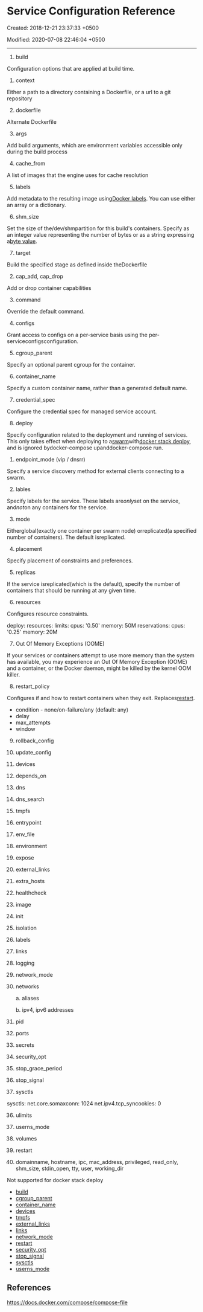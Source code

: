 # Service Configuration Reference

Created: 2018-12-21 23:37:33 +0500

Modified: 2020-07-08 22:46:04 +0500

---

1. build

Configuration options that are applied at build time.

1. context

Either a path to a directory containing a Dockerfile, or a url to a git repository

2. dockerfile

Alternate Dockerfile

3. args

Add build arguments, which are environment variables accessible only during the build process

4. cache_from

A list of images that the engine uses for cache resolution

5. labels

Add metadata to the resulting image using[Docker labels](https://docs.docker.com/engine/userguide/labels-custom-metadata/). You can use either an array or a dictionary.

6. shm_size

Set the size of the/dev/shmpartition for this build's containers. Specify as an integer value representing the number of bytes or as a string expressing a[byte value](https://docs.docker.com/compose/compose-file/#specifying-byte-values).

7. target

Build the specified stage as defined inside theDockerfile

2. cap_add, cap_drop

Add or drop container capabilities

3. command

Override the default command.

4. configs

Grant access to configs on a per-service basis using the per-serviceconfigsconfiguration.

5. cgroup_parent

Specify an optional parent cgroup for the container.

6. container_name

Specify a custom container name, rather than a generated default name.

7. credential_spec

Configure the credential spec for managed service account.

8. deploy

Specify configuration related to the deployment and running of services. This only takes effect when deploying to a[swarm](https://docs.docker.com/engine/swarm/)with[docker stack deploy](https://docs.docker.com/engine/reference/commandline/stack_deploy/), and is ignored bydocker-compose upanddocker-compose run.

1. endpoint_mode (vip / dnsrr)

Specify a service discovery method for external clients connecting to a swarm.

2. lables

Specify labels for the service. These labels are*only*set on the service, and*not*on any containers for the service.

3. mode

Eitherglobal(exactly one container per swarm node) orreplicated(a specified number of containers). The default isreplicated.

4. placement

Specify placement of constraints and preferences.

5. replicas

If the service isreplicated(which is the default), specify the number of containers that should be running at any given time.

6. resources

Configures resource constraints.

deploy:
resources:
limits:
cpus: '0.50'
memory: 50M
reservations:
cpus: '0.25'
memory: 20M

7. Out Of Memory Exceptions (OOME)

If your services or containers attempt to use more memory than the system has available, you may experience an Out Of Memory Exception (OOME) and a container, or the Docker daemon, might be killed by the kernel OOM killer.

8. restart_policy

Configures if and how to restart containers when they exit. Replaces[restart](https://docs.docker.com/compose/compose-file/compose-file-v2/#orig-resources).

- condition - none/on-failure/any (default: any)
- delay
- max_attempts
- window

9. rollback_config

10. update_config

9. devices

10. depends_on

11. dns

12. dns_search

13. tmpfs

14. entrypoint

15. env_file

16. environment

17. expose

18. external_links

19. extra_hosts

20. healthcheck

21. image

22. init

23. isolation

24. labels

25. links

26. logging

27. network_mode

28. networks

    a.  aliases

    b.  ipv4, ipv6 addresses

29. pid

30. ports

31. secrets

32. security_opt

33. stop_grace_period

34. stop_signal

35. sysctls

sysctls:
net.core.somaxconn: 1024
net.ipv4.tcp_syncookies: 0

36. ulimits

37. userns_mode

38. volumes

39. restart

40. domainname, hostname, ipc, mac_address, privileged, read_only, shm_size, stdin_open, tty, user, working_dir

Not supported for docker stack deploy

- [build](https://docs.docker.com/compose/compose-file/#build)
- [cgroup_parent](https://docs.docker.com/compose/compose-file/#cgroup_parent)
- [container_name](https://docs.docker.com/compose/compose-file/#container_name)
- [devices](https://docs.docker.com/compose/compose-file/#devices)
- [tmpfs](https://docs.docker.com/compose/compose-file/#tmpfs)
- [external_links](https://docs.docker.com/compose/compose-file/#external_links)
- [links](https://docs.docker.com/compose/compose-file/#links)
- [network_mode](https://docs.docker.com/compose/compose-file/#network_mode)
- [restart](https://docs.docker.com/compose/compose-file/#restart)
- [security_opt](https://docs.docker.com/compose/compose-file/#security_opt)
- [stop_signal](https://docs.docker.com/compose/compose-file/#stop_signal)
- [sysctls](https://docs.docker.com/compose/compose-file/#sysctls)
- [userns_mode](https://docs.docker.com/compose/compose-file/#userns_mode)

## References

<https://docs.docker.com/compose/compose-file>
